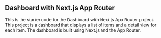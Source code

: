 ## Dashboard with Next.js App Router

This is the starter code for the Dashboard with Next.js App Router project. This project is a dashboard that displays a list of items and a detail view for each item. The dashboard is built using Next.js and the App Router.